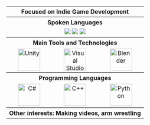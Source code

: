 <table align="center">
   <tr>
    <th colspan="3">Focused on Indie Game Development</th>
  </tr>
   <tr>
    <th colspan="3">Spoken Languages</th>
  </tr>
  <tr>
    <td colspan="3" align="center">
      <img src="https://img.shields.io/badge/Vietnamese-Native-green?style=for-the-badge"/>
      <img src="https://img.shields.io/badge/English-Intermediate-blue?style=for-the-badge"/>
      <img src="https://img.shields.io/badge/Chinese-Basic-red?style=for-the-badge"/>
    </td>
  </tr>
  <tr>
    <th colspan="3">Main Tools and Technologies</th>
  </tr>
  <tr align="center">
    <td><img src="https://cdn.jsdelivr.net/gh/devicons/devicon/icons/unity/unity-original.svg" width="60" height="60" alt="Unity"/></td>
    <td><img src="https://cdn.jsdelivr.net/gh/devicons/devicon/icons/visualstudio/visualstudio-plain.svg" width="60" height="60" alt="Visual Studio"/></td>
    <td><img src="https://cdn.jsdelivr.net/gh/devicons/devicon/icons/blender/blender-original.svg" width="60" height="60" alt="Blender"/></td>
  </tr>
  <tr>
    <th colspan="3">Programming Languages</th>
  </tr>
  <tr align="center">
    <td><img src="https://cdn.jsdelivr.net/gh/devicons/devicon/icons/csharp/csharp-original.svg" width="60" height="60" alt="C#"/></td>
    <td><img src="https://cdn.jsdelivr.net/gh/devicons/devicon/icons/cplusplus/cplusplus-original.svg" width="60" height="60" alt="C++"/></td>
    <td><img src="https://cdn.jsdelivr.net/gh/devicons/devicon/icons/python/python-original.svg" width="60" height="60" alt="Python"/></td>
  </tr>
   <tr>
    <th colspan="3">Other interests: Making videos, arm wrestling</th>
  </tr>
</table>

